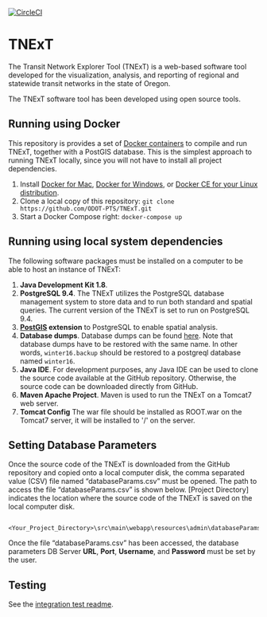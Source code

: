 [![CircleCI](https://circleci.com/gh/ODOT-PTS/TNExT.svg?style=svg)](https://circleci.com/gh/ODOT-PTS/TNExT)

# TNExT
The Transit Network Explorer Tool (TNExT) is a web-based software tool developed for the visualization, analysis, and reporting of regional and statewide transit networks in the state of Oregon. 

The TNExT software tool has been developed using open source tools.

## Running using Docker

This repository is provides a set of [Docker containers](https://www.docker.com/what-container) to compile and run TNExT, together with a PostGIS database. This is the simplest approach to running TNExT locally, since you will not have to install all project dependencies.

1. Install [Docker for Mac](https://www.docker.com/docker-mac), [Docker for Windows](https://www.docker.com/docker-windows), or [Docker CE for your Linux distribution](https://www.docker.com/community-edition).
2. Clone a local copy of this repository: `git clone https://github.com/ODOT-PTS/TNExT.git`
3. Start a Docker Compose right: `docker-compose up`

## Running using local system dependencies

The following software packages must be installed on a computer to be able to host an instance of TNExT:

1.	**Java Development Kit 1.8**. 
2.	**PostgreSQL 9.4**. The TNExT utilizes the PostgreSQL database management system to store 
    data and to run both standard and spatial queries. The current version of the TNExT is 
    set to run on PostgreSQL 9.4. 
3.	**[PostGIS](http://postgis.net/install/) extension** to PostgreSQL to enable spatial analysis.
4.	**Database dumps**. Database dumps can be found [here](https://drive.google.com/open?id=0Bx4Zxars8NaNOWNxTlctME92OGc). Note that database dumps have to be 
    restored with the same name. In other words, `winter16.backup` should be restored to a postgreql database named `winter16`.
5.	**Java IDE**. For development purposes, any Java IDE can be used to clone the source code 
    available at the GitHub repository. Otherwise, the source code can be downloaded 
    directly from GitHub. 
6.	**Maven Apache Project**. Maven is used to run the TNExT on a Tomcat7 web server.
7.  **Tomcat Config** The war file should be installed as ROOT.war on the Tomcat7 server, it will be installed to '/' on the server.
            
## Setting Database Parameters
Once the source code of the TNExT is downloaded from the GitHub repository and copied onto a local computer disk, the comma separated value (CSV) file named “databaseParams.csv” must be opened. The path to access the file “databaseParams.csv” is shown below. [Project Directory] indicates the location where the source code of the TNExT is saved on the local computer disk.
          
                      <Your_Project_Directory>\src\main\webapp\resources\admin\databaseParams.csv

Once the file “databaseParams.csv” has been accessed, the database parameters DB Server **URL**, **Port**, **Username**, and **Password** must be set by the user.

## Testing

See the [integration test readme](integration-tests/README.md).